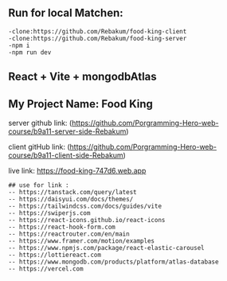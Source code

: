 ## Run for local Matchen:
```
-clone:https://github.com/Rebakum/food-king-client
-clone:https://github.com/Rebakum/food-king-server
-npm i
-npm run dev
```

## React + Vite + mongodbAtlas 



## My Project Name: Food King

server github link:
 (https://github.com/Porgramming-Hero-web-course/b9a11-server-side-Rebakum)

client gitHub link:
 (https://github.com/Porgramming-Hero-web-course/b9a11-client-side-Rebakum)

live link:
 https://food-king-747d6.web.app


```
## use for link :
-- https://tanstack.com/query/latest
-- https://daisyui.com/docs/themes/
-- https://tailwindcss.com/docs/guides/vite
-- https://swiperjs.com
-- https://react-icons.github.io/react-icons
-- https://react-hook-form.com
-- https://reactrouter.com/en/main
-- https://www.framer.com/motion/examples
-- https://www.npmjs.com/package/react-elastic-carousel
-- https://lottiereact.com
-- https://www.mongodb.com/products/platform/atlas-database
-- https://vercel.com
```









   
